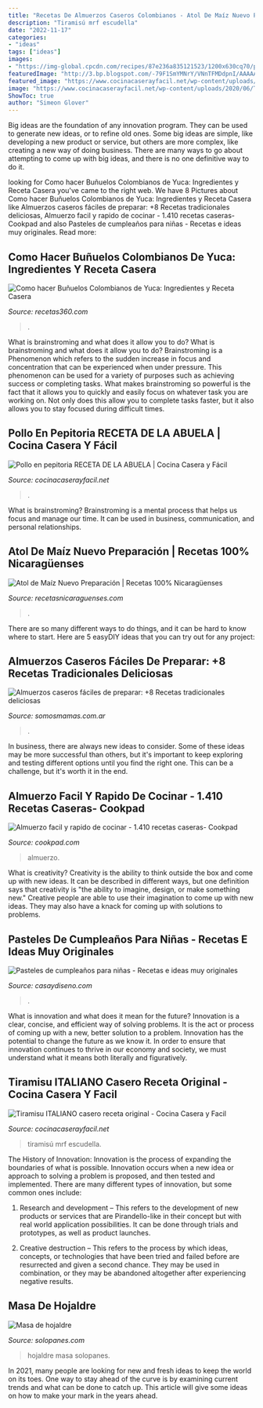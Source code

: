 ```yaml
---
title: "Recetas De Almuerzos Caseros Colombianos - Atol De Maíz Nuevo Preparación"
description: "Tiramisú mrf escudella"
date: "2022-11-17"
categories:
- "ideas"
tags: ["ideas"]
images:
- "https://img-global.cpcdn.com/recipes/87e236a835121523/1200x630cq70/photo.jpg"
featuredImage: "http://3.bp.blogspot.com/-79F1SmYMNrY/VNnTFMDdpnI/AAAAAAAAAcY/4zMVzllMVHU/s1600/atol.jpg"
featured_image: "https://www.cocinacaserayfacil.net/wp-content/uploads/2020/06/Tiramisu-casera-receta-original.jpg"
image: "https://www.cocinacaserayfacil.net/wp-content/uploads/2020/06/Tiramisu-casera-receta-original.jpg"
ShowToc: true
author: "Simeon Glover"
---
```



Big ideas are the foundation of any innovation program. They can be used to generate new ideas, or to refine old ones. Some big ideas are simple, like developing a new product or service, but others are more complex, like creating a new way of doing business. There are many ways to go about attempting to come up with big ideas, and there is no one definitive way to do it.

	

		
looking for Como hacer Buñuelos Colombianos de Yuca: Ingredientes y Receta Casera you've came to the right web. We have 8 Pictures about Como hacer Buñuelos Colombianos de Yuca: Ingredientes y Receta Casera like Almuerzos caseros fáciles de preparar: +8 Recetas tradicionales deliciosas, Almuerzo facil y rapido de cocinar - 1.410 recetas caseras- Cookpad and also Pasteles de cumpleaños para niñas - Recetas e ideas muy originales. Read more:
		
    
## Como Hacer Buñuelos Colombianos De Yuca: Ingredientes Y Receta Casera

<img loading=lazy src="https://www.recetas360.com/wp-content/uploads/2020/02/como-hacer-buñelos-de-yuca.jpg" onerror="this.onerror=null;this.src='https://tse4.mm.bing.net/th?id=OIP.tE6iaRBN0-HX-zNyc7r1BwHaEK&amp;pid=15.1';" alt="Como hacer Buñuelos Colombianos de Yuca: Ingredientes y Receta Casera">

_Source: recetas360.com_

>. 

	

What is brainstroming and what does it allow you to do?
What is brainstroming and what does it allow you to do? Brainstroming is a Phenomenon which refers to the sudden increase in focus and concentration that can be experienced when under pressure. This phenomenon can be used for a variety of purposes such as achieving success or completing tasks. What makes brainstroming so powerful is the fact that it allows you to quickly and easily focus on whatever task you are working on. Not only does this allow you to complete tasks faster, but it also allows you to stay focused during difficult times.

    
## Pollo En Pepitoria RECETA DE LA ABUELA | Cocina Casera Y Fácil

<img loading=lazy src="https://www.cocinacaserayfacil.net/wp-content/uploads/2019/05/pollo-en-pepitoria.jpg" onerror="this.onerror=null;this.src='https://tse2.mm.bing.net/th?id=OIP._A2qVPHpzfT5jZHUmsSl3wHaEK&amp;pid=15.1';" alt="Pollo en pepitoria RECETA DE LA ABUELA | Cocina Casera y Fácil">

_Source: cocinacaserayfacil.net_

>. 

	

What is brainstroming? Brainstroming is a mental process that helps us focus and manage our time. It can be used in business, communication, and personal relationships.

    
## Atol De Maíz Nuevo Preparación | Recetas 100% Nicaragüenses

<img loading=lazy src="http://3.bp.blogspot.com/-79F1SmYMNrY/VNnTFMDdpnI/AAAAAAAAAcY/4zMVzllMVHU/s1600/atol.jpg" onerror="this.onerror=null;this.src='https://tse3.mm.bing.net/th?id=OIP.m6xlBKIUW3JJH7vx9BP-7QHaE0&amp;pid=15.1';" alt="Atol de Maíz Nuevo Preparación | Recetas 100% Nicaragüenses">

_Source: recetasnicaraguenses.com_

>. 

	

There are so many different ways to do things, and it can be hard to know where to start. Here are 5 easyDIY ideas that you can try out for any project: 

    
## Almuerzos Caseros Fáciles De Preparar: +8 Recetas Tradicionales Deliciosas

<img loading=lazy src="https://www.somosmamas.com.ar/wp-content/uploads/2020/11/almuerzos-caseros-faciles-1024x640.jpg" onerror="this.onerror=null;this.src='https://tse1.mm.bing.net/th?id=OIP.P8COFZmW-5nlNLdGfDzvXQHaEo&amp;pid=15.1';" alt="Almuerzos caseros fáciles de preparar: +8 Recetas tradicionales deliciosas">

_Source: somosmamas.com.ar_

>. 

	

In business, there are always new ideas to consider. Some of these ideas may be more successful than others, but it's important to keep exploring and testing different options until you find the right one. This can be a challenge, but it's worth it in the end.

    
## Almuerzo Facil Y Rapido De Cocinar - 1.410 Recetas Caseras- Cookpad

<img loading=lazy src="https://img-global.cpcdn.com/recipes/87e236a835121523/1200x630cq70/photo.jpg" onerror="this.onerror=null;this.src='https://tse3.mm.bing.net/th?id=OIP.2bxWHxNYQjUrKT4Mqq78ygHaD4&amp;pid=15.1';" alt="Almuerzo facil y rapido de cocinar - 1.410 recetas caseras- Cookpad">

_Source: cookpad.com_

>almuerzo. 

	

What is creativity?
Creativity is the ability to think outside the box and come up with new ideas. It can be described in different ways, but one definition says that creativity is "the ability to imagine, design, or make something new." Creative people are able to use their imagination to come up with new ideas. They may also have a knack for coming up with solutions to problems.

    
## Pasteles De Cumpleaños Para Niñas - Recetas E Ideas Muy Originales

<img loading=lazy src="https://casaydiseno.com/wp-content/uploads/2018/08/bonito-pastel-cumplenos-nina-opciones.jpg" onerror="this.onerror=null;this.src='https://tse3.mm.bing.net/th?id=OIP.kmsZPsZnXFQBcYHu8amxdgHaLH&amp;pid=15.1';" alt="Pasteles de cumpleaños para niñas - Recetas e ideas muy originales">

_Source: casaydiseno.com_

>. 

	

What is innovation and what does it mean for the future?
Innovation is a clear, concise, and efficient way of solving problems. It is the act or process of coming up with a new, better solution to a problem. Innovation has the potential to change the future as we know it. In order to ensure that innovation continues to thrive in our economy and society, we must understand what it means both literally and figuratively.

    
## Tiramisu ITALIANO Casero Receta Original - Cocina Casera Y Facil

<img loading=lazy src="https://www.cocinacaserayfacil.net/wp-content/uploads/2020/06/Tiramisu-casera-receta-original.jpg" onerror="this.onerror=null;this.src='https://tse4.mm.bing.net/th?id=OIP.SqPkhejIj06eEDsN_gTLsAHaEK&amp;pid=15.1';" alt="Tiramisu ITALIANO casero receta original - Cocina Casera y Facil">

_Source: cocinacaserayfacil.net_

>tiramisú mrf escudella. 

	

The History of Innovation:
Innovation is the process of expanding the boundaries of what is possible. Innovation occurs when a new idea or approach to solving a problem is proposed, and then tested and implemented. There are many different types of innovation, but some common ones include:
1. Research and development – This refers to the development of new products or services that are Pirandello-like in their concept but with real world application possibilities. It can be done through trials and prototypes, as well as product launches.

2. Creative destruction – This refers to the process by which ideas, concepts, or technologies that have been tried and failed before are resurrected and given a second chance. They may be used in combination, or they may be abandoned altogether after experiencing negative results.


    
## Masa De Hojaldre

<img loading=lazy src="https://www.solopanes.com/wp-content/uploads/2018/07/Masa-de-hojaldre.jpg" onerror="this.onerror=null;this.src='https://tse2.mm.bing.net/th?id=OIP.ojwIgk33uHN7rzz9PijgAwHaEK&amp;pid=15.1';" alt="Masa de hojaldre">

_Source: solopanes.com_

>hojaldre masa solopanes. 

	

In 2021, many people are looking for new and fresh ideas to keep the world on its toes. One way to stay ahead of the curve is by examining current trends and what can be done to catch up. This article will give some ideas on how to make your mark in the years ahead.

